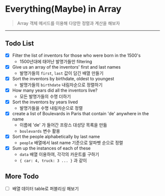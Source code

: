 # Everything(Maybe) in Array
> Array 객체 메서드를 이용해 다양한 정렬과 계산을 해보자
---

## Todo List
- [x] Filter the list of inventors for those who were born in the 1500's
    - 1500년대에 태어난 발명가들만 filtering
- [x] Give us an array of the inventors' first and last names
    - 발명가들의 `first`, `last` 값이 담긴 배열 만들기
- [x] Sort the inventors by birthdate, oldest to youngest
    - 발명가들의 `birthdate` 내림차순으로 정렬하기
- [x] How many years did all the inventors live?
    - 모든 발명가들의 수명 더하기
- [x] Sort the inventors by years lived
    - 발명가들을 수명 내림차순으로 정렬
- [x] create a list of Boulevards in Paris that contain 'de' anywhere in the name
    - 이름에 'de' 가 들어간 프랑스 대성당 목록을 만듦
    - `boulevards` 변수 활용
- [x] Sort the people alphabetically by last name
    - `people` 배열에서 last name 기준으로 알파벳 순으로 정렬
- [x] Sum up the instances of each of these
    - `data` 배열 이용하여, 각각의 카운트를 구하기
    - `{ car: 4, truck: 3 ... }` 과 같이

## More Todo
- [ ] 배열 데이터 table로 퍼블리싱 해보기
